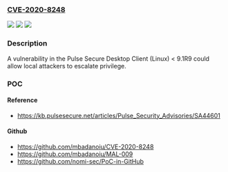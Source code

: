 ### [CVE-2020-8248](https://cve.mitre.org/cgi-bin/cvename.cgi?name=CVE-2020-8248)
![](https://img.shields.io/static/v1?label=Product&message=Pulse%20Secure%20Desktop%20Client&color=blue)
![](https://img.shields.io/static/v1?label=Version&message=n%2Fa&color=blue)
![](https://img.shields.io/static/v1?label=Vulnerability&message=Privilege%20Escalation%20(CAPEC-233)&color=brighgreen)

### Description

A vulnerability in the Pulse Secure Desktop Client (Linux) < 9.1R9 could allow local attackers to escalate privilege.

### POC

#### Reference
- https://kb.pulsesecure.net/articles/Pulse_Security_Advisories/SA44601

#### Github
- https://github.com/mbadanoiu/CVE-2020-8248
- https://github.com/mbadanoiu/MAL-009
- https://github.com/nomi-sec/PoC-in-GitHub

